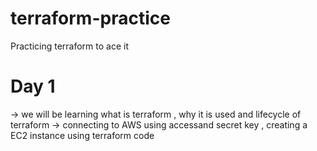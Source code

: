 # terraform-practice
Practicing terraform to ace it
# Day 1
-> we will be learning what is terraform , why it is used and lifecycle of terraform
-> connecting to AWS using accessand secret key , creating a EC2 instance using terraform code 
